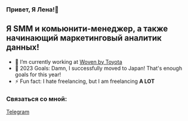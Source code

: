 ### Привет, Я Лена!👋

## Я SMM и комьюнити-менеджер, а также начинающий маркетинговый аналитик данных!
- 🔭 I’m currently working at [Woven by Toyota]([https://woven-planet.global/en](https://woven.toyota/en))
- 🥅 2023 Goals: Damn, I successfully moved to Japan! That's enough goals for this year!
- ⚡ Fun fact: I hate freelancing, but I am freelancing **A LOT**

### Связаться со мной:
[Telegram](https://t.me/lenaatsvetkova/)

<br />

<br />
<br />

